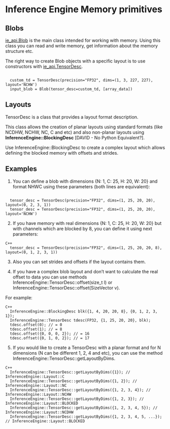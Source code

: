 # Inference Engine Memory primitives

## Blobs

[ie_api.Blob](https://docs.openvinotoolkit.org/2021.1/ie_python_api/classie__api_1_1Blob.html) is the main class intended for working with memory. Using this class you can read and write memory, get information about the memory structure etc.

The right way to create Blob objects with a specific layout is to use constructors with [ie_api.TensorDesc](https://docs.openvinotoolkit.org/2021.1/ie_python_api/classie__api_1_1TensorDesc.html).

<pre><code>
  custom_td = TensorDesc(precision="FP32", dims=(1, 3, 227, 227), layout='NCHW')
  input_blob = Blob(tensor_desc=custom_td, [array_data])
</code></pre>

## Layouts

TensorDesc is a class that provides a layout format description.

This class allows the creation of planar layouts using standard formats (like NCDHW, NCHW, NC, C and etc) and also non-planar layouts using **InferenceEngine::BlockingDesc** [DAVID - No Python Equivalent?].

Use InferenceEngine::BlockingDesc to create a complex layout which allows defining the blocked memory with offsets and strides.

## Examples

1. You can define a blob with dimensions {N: 1, C: 25, H: 20, W: 20} and format NHWC using these parameters (both lines are equivalent):

<pre><code>
  tensor_desc = TensorDesc(precision="FP32", dims=(1, 25, 20, 20), layout=(0, 2, 3, 1))
  tensor_desc = TensorDesc(precision="FP32", dims=(1, 25, 20, 20), layout='NCHW')
</code></pre>


2. If you have memory with real dimensions {N: 1, C: 25, H: 20, W: 20} but with channels which are blocked by 8, you can define it using next parameters:

<pre><code>C++
  tensor_desc = TensorDesc(precision="FP32", dims=(1, 25, 20, 20, 8), layout=(0, 1, 2, 3, 1))
</code></pre>

3. Also you can set strides and offsets if the layout contains them.

4. If you have a complex blob layout and don’t want to calculate the real offset to data you can use methods InferenceEngine::TensorDesc::offset(size_t l) or InferenceEngine::TensorDesc::offset(SizeVector v).

For example:
<pre><code>C++
  InferenceEngine::BlockingDesc blk({1, 4, 20, 20, 8}, {0, 1, 2, 3, 1});
  InferenceEngine::TensorDesc tdesc(FP32, {1, 25, 20, 20}, blk);
  tdesc.offset(0); // = 0
  tdesc.offset(1); // = 8
  tdesc.offset({0, 0, 0, 2}); // = 16
  tdesc.offset({0, 1, 0, 2}); // = 17
</code></pre>

5. If you would like to create a TensorDesc with a planar format and for N dimensions (N can be different 1, 2, 4 and etc), you can use the method InferenceEngine::TensorDesc::getLayoutByDims.

<pre><code>C++
  InferenceEngine::TensorDesc::getLayoutByDims({1}); // InferenceEngine::Layout::C
  InferenceEngine::TensorDesc::getLayoutByDims({1, 2}); // InferenceEngine::Layout::NC
  InferenceEngine::TensorDesc::getLayoutByDims({1, 2, 3, 4}); // InferenceEngine::Layout::NCHW
  InferenceEngine::TensorDesc::getLayoutByDims({1, 2, 3}); // InferenceEngine::Layout::BLOCKED
  InferenceEngine::TensorDesc::getLayoutByDims({1, 2, 3, 4, 5}); // InferenceEngine::Layout::NCDHW
  InferenceEngine::TensorDesc::getLayoutByDims({1, 2, 3, 4, 5, ...}); // InferenceEngine::Layout::BLOCKED
</code></pre>

